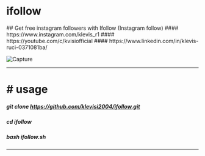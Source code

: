 <h1> ifollow </h1>
## Get free instagram followers with Ifollow (Instagram follow)
#### https://www.instagram.com/klevis_r1
#### https://youtube.com/c/kvisiofficial
#### https://www.linkedin.com/in/klevis-ruci-0371081ba/

![Capture](https://user-images.githubusercontent.com/62477193/98180560-1dc3e700-1ef9-11eb-8f32-0c0a7e9d7ede.png)
____________________________________________________
##### <h1># usage </h1>
##### git clone https://github.com/klevisi2004/ifollow.git
##### cd ifollow
##### bash ifollow.sh
____________________________________________________
